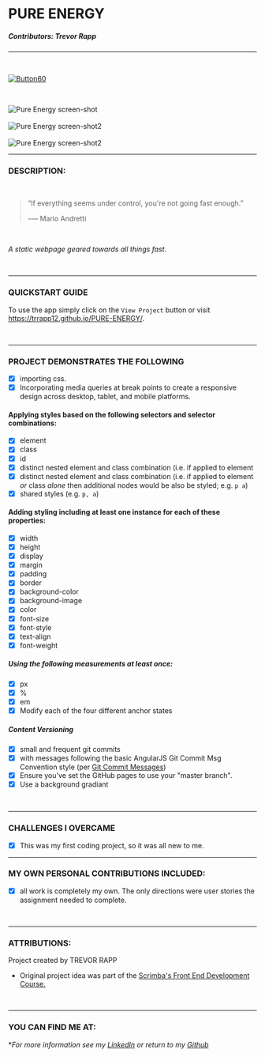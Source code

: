 # PURE ENERGY


##### Contributors: Trevor Rapp

---

<br>

[![Button60](https://user-images.githubusercontent.com/11747875/141863642-36366b47-49dd-4131-9874-0ce10bd2f052.png)](https://trrapp12.github.io/PURE-ENERGY/)

<br>

![Pure Energy screen-shot](https://cloud.githubusercontent.com/assets/11747875/20289817/255608aa-aa99-11e6-89d9-95c611e97016.png)
<br/>
<br/>
![Pure Energy screen-shot2](https://cloud.githubusercontent.com/assets/11747875/20289828/41ff0984-aa99-11e6-8f00-1d05e7de04cf.png)
<br/>
<br/>
![Pure Energy screen-shot2](https://cloud.githubusercontent.com/assets/11747875/20289843/5fb8e5da-aa99-11e6-9df1-59494825098d.png)
<br>

---

### DESCRIPTION:

<br/>

>“If everything seems under control, you're not going fast enough.”
>
> -― Mario Andretti

<br/>

*A static webpage geared towards all things fast.*

<br/>

---

### QUICKSTART GUIDE

To use the app simply click on the ```View Project``` button or visit <a href="https://trrapp12.github.io/PURE-ENERGY/">https://trrapp12.github.io/PURE-ENERGY/</a>. 

<br/>

---

### PROJECT DEMONSTRATES THE FOLLOWING


- [x] importing css.
- [x] Incorporating media queries at break points to create a responsive design across desktop, tablet, and mobile platforms.

#### Applying styles based on the following selectors and selector combinations:


- [x] element
- [x] class
- [x] id
- [x] distinct nested element and class combination (i.e. if applied to element
- [x] distinct nested element and class combination (i.e. if applied to element _or_ class _alone_ then additional nodes would be also be styled;  e.g. `p a`)
- [x] shared styles (e.g. `p, a`)

#### Adding styling including at least one instance for each of these **properties**:


- [x] width
- [x] height
- [x] display
- [x] margin
- [x] padding
- [x] border
- [x] background-color
- [x] background-image
- [x] color
- [x] font-size
- [x] font-style
- [x] text-align
- [x] font-weight

##### Using the following measurements at least once:


- [x] px
- [x]  %
- [x] em
- [x] Modify each of the four different anchor states

##### Content Versioning


- [x] small and frequent git commits
- [x] with messages following the basic AngularJS Git Commit Msg Convention style (per [Git Commit Messages](https://karma-runner.github.io/1.0/dev/git-commit-msg.html))
- [x] Ensure you've set the GitHub pages to use your "master branch".
- [x] Use a background gradiant

<br>

---

### CHALLENGES I OVERCAME

- [X] This was my first coding project, so it was all new to me.

---

### MY OWN PERSONAL CONTRIBUTIONS INCLUDED:

- [X] all work is completely my own.  The only directions were user stories the assignment needed to complete.

<br/>

---

### ATTRIBUTIONS: 

Project created by TREVOR RAPP

* Original project idea was part of the <a href="https://scrimba.com/learn/frontend"> Scrimba's Front End Development Course.</a>

<br/>

---

### YOU CAN FIND ME AT:

\**For more information see my [LinkedIn](https://www.linkedin.com/in/trevor-rapp-042a1037) or return to my [Github](https://github.com/trrapp12)*
